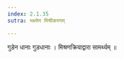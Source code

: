 ```yaml
---
index: 2.1.35
sutra: भक्ष्येण मिश्रीकरणम्

---
```

 गुडेन धानाः गुडधानाः । मिश्रणक्रियाद्वारा सामर्थ्यम् ॥ 